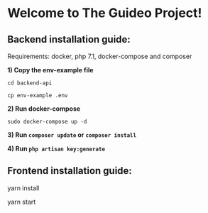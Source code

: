 # Welcome to The Guideo Project!


## Backend installation guide:

Requirements: docker, php 7.1, docker-compose and composer

**1) Copy the env-example file**

`cd backend-api
`

`cp env-example .env
`

**2) Run docker-compose**

`sudo docker-compose up -d
`

**3) Run `composer update` or `composer install`**

**4) Run `php artisan key:generate`**


## Frontend installation guide:

yarn install

yarn start

